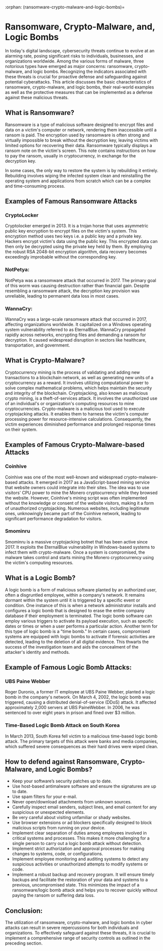 :orphan:
(ransomware-crypto-malware-and-logic-bombs)=

# Ransomware, Crypto-Malware, and, Logic Bombs

In today's digital landscape, cybersecurity threats continue to evolve at an alarming rate, posing significant risks to individuals, businesses, and organizations worldwide. Among the various forms of malware, three notorious types have emerged as major concerns: ransomware, crypto-malware, and logic bombs. Recognizing the indicators associated with these threats is crucial for proactive defense and safeguarding against potential cyberattacks. This article discusses the basic characteristics of ransomware, crypto-malware, and logic bombs, their real-world examples as well as the protective measures that can be implemented as a defense against these malicious threats.

## What is Ransomware?

Ransomware is a type of malicious software designed to encrypt files and data on a victim's computer or network, rendering them inaccessible until a ransom is paid.  The encryption used by ransomware is often strong and virtually impossible to break without the decryption key, leaving victims with limited options for recovering their data. Ransomware typically displays a ransom note on the victim's screen. This note contains instructions on how to pay the ransom, usually in cryptocurrency, in exchange for the decryption key.

In some cases, the only way to restore the system is by rebuilding it entirely. Rebuilding involves wiping the infected system clean and reinstalling the operating system and applications from scratch which can be a complex and time-consuming process.

## Examples of Famous Ransomware Attacks

### CryptoLocker

Cryptolocker emerged in 2013. It is a trojan horse that uses asymmetric public key encryption to encrypt files on the victim's system. This encryption method uses two keys i.e. a public key and a private key. Hackers encrypt victim's data using the public key. This encrypted data can then only be decrypted using the private key held by them. By employing the robust RSA 2048-bit encryption algorithm, data recovery becomes exceedingly improbable without the corresponding key.

### NotPetya:

NotPetya was a ransomware attack that occurred in 2017. The primary goal of this worm was causing destruction rather than financial gain. Despite resembling a ransomware attack, the decryption key provision was unreliable, leading to permanent data loss in most cases. 

### WannaCry:

WannaCry was a large-scale ransomware attack that occurred in 2017, affecting organizations worldwide. It capitalized on a Windows operating system vulnerability referred to as EternalBlue. WannaCry propagated rapidly across networks, encrypting files and demanding a ransom for decryption. It caused widespread disruption in sectors like healthcare, transportation, and government.

## What is Crypto-Malware?

Cryptocurrency mining is the process of validating and adding new transactions to a blockchain network, as well as generating new units of a cryptocurrency as a reward. It involves utilizing computational power to solve complex mathematical problems, which helps maintain the security and integrity of the blockchain. Cryptojacking, also known as malicious crypto mining, is a theft-of-services attack. It involves the unauthorized use of an individual's or organization's computing resources to mine cryptocurrencies. Crypto-malware is a malicious tool used to execute cryptojacking attacks. It enables them to harness the victim's computer processing power for resource-intensive calculations. Consequently, the victim experiences diminished performance and prolonged response times on their system.

## Examples of Famous Crypto-Malware-based Attacks

### Coinhive

Coinhive was one of the most well-known and widespread crypto-malware-based attacks. It emerged in 2017 as a JavaScript-based mining service that website owners could integrate into their sites. The idea was to use visitors' CPU power to mine the Monero cryptocurrency while they browsed the website. However, Coinhive's mining script was often implemented without the knowledge or consent of the website visitors, making it a form of unauthorized cryptojacking. Numerous websites, including legitimate ones, unknowingly became part of the Coinhive network, leading to significant performance degradation for visitors.

### Smominru

Smominru is a massive cryptojacking botnet that has been active since 2017. It exploits the EternalBlue vulnerability in Windows-based systems to infect them with crypto-malware. Once a system is compromised, the malware takes control and starts mining the Monero cryptocurrency using the victim's computing resources.

## What is a Logic Bomb?

A logic bomb is a form of malicious software planted by an authorized user, often a disgruntled employee, within a company's network. It remains dormant within the system until it is triggered by a specific event or condition. One instance of this is when a network administrator installs and configures a logic bomb that is designed to erase the entire company database if their employment is terminated. The logic bomb software can employ various triggers to activate its payload execution, such as specific dates or times or when a user performs a particular action. Another term for this type of logic bomb is a "time bomb." In certain cases, compromised systems are equipped with logic bombs to activate if forensic activities are detected, leading to the deletion of all digital evidence. This thwarts the success of the investigation team and aids the concealment of the attacker's identity and methods.

## Example of Famous Logic Bomb Attacks:

### UBS Paine Webber

Roger Duronio, a former IT employee at UBS Paine Webber, planted a logic bomb in the company's network. On March 4, 2002, the logic bomb was triggered, causing a distributed denial-of-service (DDoS) attack. It affected approximately 2,000 servers at UBS PaineWebber. In 2006, he was sentenced to over eight years in prison and fined over $3 million.

### Time-Based Logic Bomb Attack on South Korea

In March 2013, South Korea fell victim to a malicious time-based logic bomb attack. The primary targets of this attack were banks and media companies, which suffered severe consequences as their hard drives were wiped clean.

## How to defend against Ransomware, Crypto-Malware, and Logic Bombs?

* Keep your software’s security patches up to date. 
* Use host-based antimalware software and ensure the signatures are up to date.
* Use spam filters for your e-mail.
* Never open/download attachments from unknown sources.
* Carefully inspect email senders, subject lines, and email content for any suspicious or unexpected elements.
* Be very careful about visiting unfamiliar or shady websites.
*  Use browser extensions or ad blockers specifically designed to block malicious scripts from running on your device.
* Implement clear separation of duties among employees involved in critical systems and processes. This makes it more challenging for a single person to carry out a logic bomb attack without detection.
*  Implement strict authorization and approval processes for making changes to systems, code, or configurations.
*  Implement employee monitoring and auditing systems to detect any suspicious activities or unauthorized attempts to modify systems or code. 
* Implement a robust backup and recovery program. It will ensure timely backups and facilitate the restoration of your data and systems to a previous, uncompromised state. This minimizes the impact of a ransomware/logic bomb attack and helps you to recover quickly without paying the ransom or suffering data loss.

## Conclusion:

The utilization of ransomware, crypto-malware, and logic bombs in cyber attacks can result in severe repercussions for both individuals and organizations. To effectively safeguard against these threats, it is crucial to implement a comprehensive range of security controls as outlined in the preceding section.